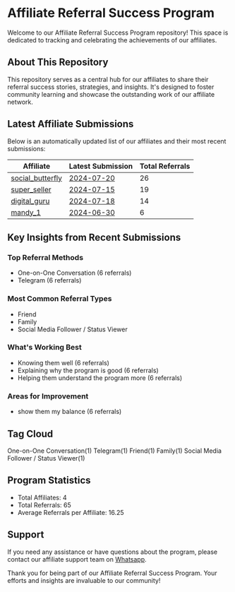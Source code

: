 # Affiliate Referral Success Program

Welcome to our Affiliate Referral Success Program repository! This space is dedicated to tracking and celebrating the achievements of our affiliates.

## About This Repository

This repository serves as a central hub for our affiliates to share their referral success stories, strategies, and insights. It's designed to foster community learning and showcase the outstanding work of our affiliate network.

## Latest Affiliate Submissions

Below is an automatically updated list of our affiliates and their most recent submissions:

<!-- AFFILIATE LIST START -->
| Affiliate | Latest Submission | Total Referrals |
|-----------|--------------------|-----------------|
| [social_butterfly](affiliates-wins/social_butterfly) | [2024-07-20](affiliates-wins/social_butterfly/2024-07-20_submission.md) | 26 |
| [super_seller](affiliates-wins/super_seller) | [2024-07-15](affiliates-wins/super_seller/2024-07-15_submission.md) | 19 |
| [digital_guru](affiliates-wins/digital_guru) | [2024-07-18](affiliates-wins/digital_guru/2024-07-18_submission.md) | 14 |
| [mandy_1](affiliates-wins/mandy_1) | [2024-06-30](affiliates-wins/mandy_1/2024-06-30_submission.md) | 6 |

<!-- AFFILIATE LIST END -->

## Key Insights from Recent Submissions

### Top Referral Methods
<!-- TOP REFERRAL METHODS START -->
- One-on-One Conversation (6 referrals)
- Telegram (6 referrals)
<!-- TOP REFERRAL METHODS END -->

### Most Common Referral Types
<!-- COMMON REFERRAL TYPES START -->
- Friend
- Family
- Social Media Follower / Status Viewer
<!-- COMMON REFERRAL TYPES END -->

### What's Working Best
<!-- WHATS WORKING BEST START -->
- Knowing them well (6 referrals)
- Explaining why the program is good (6 referrals)
- Helping them understand the program more (6 referrals)
<!-- WHATS WORKING BEST END -->

### Areas for Improvement
<!-- AREAS FOR IMPROVEMENT START -->
- show them my balance (6 referrals)
<!-- AREAS FOR IMPROVEMENT END -->

## Tag Cloud
<!-- TAG CLOUD START -->
One-on-One Conversation(1) Telegram(1) Friend(1) Family(1) Social Media Follower / Status Viewer(1)
<!-- TAG CLOUD END -->

## Program Statistics
<!-- PROGRAM STATS START -->
- Total Affiliates: 4
- Total Referrals: 65
- Average Referrals per Affiliate: 16.25
<!-- PROGRAM STATS END -->

## Support
If you need any assistance or have questions about the program, please contact our affiliate support team on [Whatsapp](https://wa.me/message/3IE3FXO3INXHM1).

Thank you for being part of our Affiliate Referral Success Program. Your efforts and insights are invaluable to our community!
